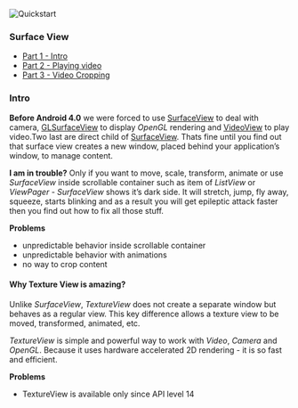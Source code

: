 ![Quickstart][5]

### Surface View
- [Part 1 - Intro][6]
- [Part 2 - Playing video][7]
- [Part 3 - Video Cropping][8]

### Intro

**Before Android 4.0** we were forced to use [SurfaceView][1] to deal with camera, [GLSurfaceView][2] to display *OpenGL* rendering and [VideoView][3] to play video.Two last are direct child of [SurfaceView][4]. Thats fine until you find out that surface view creates a new window, placed behind your application’s window, to manage content.

**I am in trouble?** Only if you want to move, scale, transform, animate or use *SurfaceView* inside scrollable container such as item of *ListView* or *ViewPager* - *SurfaceView* shows it’s dark side. It will stretch, jump, fly away, squeeze, starts blinking and as a result you will get epileptic attack faster then you find out how to fix all those stuff.

**Problems**

- unpredictable behavior inside scrollable container
- unpredictable behavior with animations
- no way to crop content

#### Why Texture View is amazing?

Unlike *SurfaceView*, *TextureView* does not create a separate window but behaves as a regular view. This key difference allows a texture view to be moved, transformed, animated, etc.

*TextureView* is simple and powerful way to work with *Video*, *Camera* and *OpenGL*. Because it uses hardware accelerated 2D rendering - it is so fast and efficient. 

**Problems**

- TextureView is available only since API level 14


  [1]: http://developer.android.com/reference/android/view/SurfaceView.html
  [2]: http://developer.android.com/reference/android/opengl/GLSurfaceView.html
  [3]: http://developer.android.com/reference/android/widget/VideoView.html
  [4]: http://developer.android.com/reference/android/view/SurfaceView.html
  [5]: https://raw.github.com/dmytrodanylyk/dmytrodanylyk/gh-pages/images/articles/surface-view-intro.png
  [6]: https://github.com/dmytrodanylyk/dmytrodanylyk/blob/gh-pages/articles/surface-view-intro.md
  [7]: https://github.com/dmytrodanylyk/dmytrodanylyk/blob/gh-pages/articles/surface-view-play-video.md
  [8]: https://github.com/dmytrodanylyk/dmytrodanylyk/blob/gh-pages/articles/surface-view-video-cropping.md
